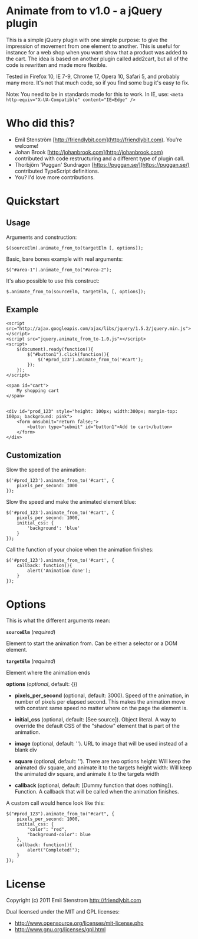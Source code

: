 Animate from to v1.0 - a jQuery plugin
======================================

This is a simple jQuery plugin with one simple purpose: to give the impression
of movement from one element to another. This is useful for instance for
a web shop when you want show that a product was added to the cart. The
idea is based on another plugin called add2cart, but all of the code is
rewritten and made more flexible.

Tested in Firefox 10, IE 7-9, Chrome 17, Opera 10, Safari 5, and probably many more. It's not that much code, so if you find some bug it's easy to fix.

Note: You need to be in standards mode for this to work. In IE, use: ```<meta http-equiv="X-UA-Compatible" content="IE=Edge" />```

Who did this?
============================

* Emil Stenström [http://friendlybit.com](http://friendlybit.com). You're welcome!
* Johan Brook [http://johanbrook.com](http://johanbrook.com) contributed with code restructuring and a different type of plugin call.
* Thorbjörn 'Puggan' Sundragon [https://puggan.se/](https://puggan.se/) contributed TypeScript definitions.
* You? I'd love more contributions.

Quickstart
==========

Usage
------

Arguments and construction:

	$(sourceElm).animate_from_to(targetElm [, options]);

Basic, bare bones example with real arguments:

	$("#area-1").animate_from_to("#area-2");

It's also possible to use this construct:

	$.animate_from_to(sourceElm, targetElm, [, options]);


Example
-------

    <script src="http://ajax.googleapis.com/ajax/libs/jquery/1.5.2/jquery.min.js"></script>
    <script src="jquery.animate_from_to-1.0.js"></script>
    <script>
        $(document).ready(function(){
            $("#button1").click(function(){
                $('#prod_123').animate_from_to('#cart');
            });
        });
    </script>

    <span id="cart">
        My shopping cart
    </span>


    <div id="prod_123" style="height: 100px; width:300px; margin-top: 100px; background: pink">
        <form onsubmit="return false;">
            <button type="submit" id="button1">Add to cart</button>
        </form>
    </div>


Customization
------------

Slow the speed of the animation:

    $('#prod_123').animate_from_to('#cart', {
        pixels_per_second: 1000
    });

Slow the speed and make the animated element blue:

    $('#prod_123').animate_from_to('#cart', {
        pixels_per_second: 1000,
        initial_css: {
            'background': 'blue'
        }
    });

Call the function of your choice when the animation finishes:

    $('#prod_123').animate_from_to('#cart', {
        callback: function(){
			alert('Animation done');
		}
    });

Options
=======

This is what the different arguments mean:

**`sourceElm`** (*required*)

Element to start the animation from. Can be either a selector or a DOM element.

**`targetElm`** (*required*)

Element where the animation ends

**options** (*optional*, default: {})

- **pixels_per_second** (optional, default: 3000).
Speed of the animation, in number of pixels per elapsed second. This makes the
animation move with constant same speed no matter where on the page the
element is.

- **initial_css** (optional, default: [See source]).
Object literal. A way to override the default CSS of the "shadow" element that is part of the
animation.

- **image** (optional, default: '').
URL to image that will be used instead of a blank div

- **square** (optional, default: '').
There are two options
height: Will keep the animated div square, and animate it to the targets height
width: Will keep the animated div square, and animate it to the targets width

- **callback** (optional, default: [Dummy function that does nothing]).
Function. A callback that will be called when the animation finishes.


A custom call would hence look like this:

    $("#prod_123").animate_from_to("#cart", {
        pixels_per_second: 1000,
        initial_css: {
            "color": "red",
            "background-color": blue
        },
        callback: function(){
            alert("Completed!");
        }
    });


License
=======

Copyright (c) 2011 Emil Stenstrom <http://friendlybit.com>

Dual licensed under the MIT and GPL licenses:

* http://www.opensource.org/licenses/mit-license.php
* http://www.gnu.org/licenses/gpl.html
